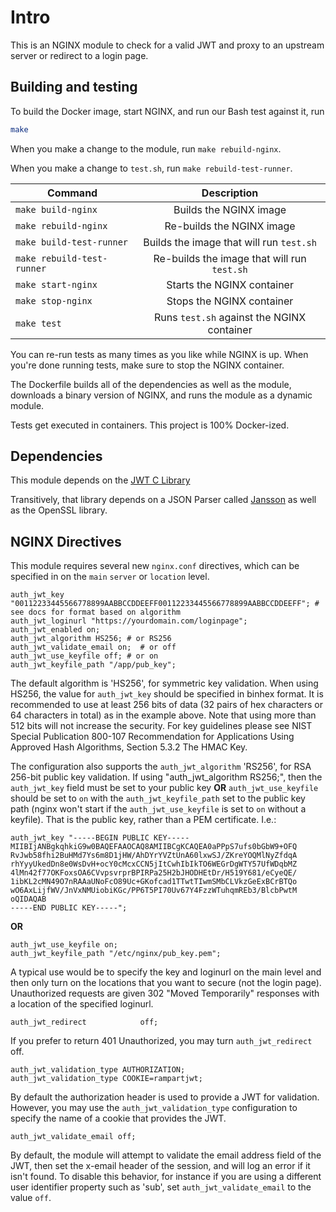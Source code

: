 # Intro
This is an NGINX module to check for a valid JWT and proxy to an upstream server or redirect to a login page.

## Building and testing
To build the Docker image, start NGINX, and run our Bash test against it, run
```bash
make
```

When you make a change to the module, run `make rebuild-nginx`.

When you make a change to `test.sh`, run `make rebuild-test-runner`.

| Command                    | Description                                 |
| -------------------------- |:-------------------------------------------:|
| `make build-nginx`         | Builds the NGINX image                      |
| `make rebuild-nginx`       | Re-builds the NGINX image                   |
| `make build-test-runner`   | Builds the image that will run `test.sh`    |
| `make rebuild-test-runner` | Re-builds the image that will run `test.sh` |
| `make start-nginx`         | Starts the NGINX container                  |
| `make stop-nginx`          | Stops the NGINX container                   |
| `make test`                | Runs `test.sh` against the NGINX container  |

You can re-run tests as many times as you like while NGINX is up.
When you're done running tests, make sure to stop the NGINX container.

The Dockerfile builds all of the dependencies as well as the module,
downloads a binary version of NGINX, and runs the module as a dynamic module.

Tests get executed in containers. This project is 100% Docker-ized.

## Dependencies
This module depends on the [JWT C Library](https://github.com/benmcollins/libjwt)

Transitively, that library depends on a JSON Parser called
[Jansson](https://github.com/akheron/jansson) as well as the OpenSSL library.

## NGINX Directives
This module requires several new `nginx.conf` directives,
which can be specified in on the `main` `server` or `location` level.

```
auth_jwt_key "00112233445566778899AABBCCDDEEFF00112233445566778899AABBCCDDEEFF"; # see docs for format based on algorithm
auth_jwt_loginurl "https://yourdomain.com/loginpage";
auth_jwt_enabled on;
auth_jwt_algorithm HS256; # or RS256
auth_jwt_validate_email on;  # or off
auth_jwt_use_keyfile off; # or on
auth_jwt_keyfile_path "/app/pub_key";
```

The default algorithm is 'HS256', for symmetric key validation.  When using HS256, the value for `auth_jwt_key` should be specified in binhex format.  It is recommended to use at least 256 bits of data (32 pairs of hex characters or 64 characters in total) as in the example above.  Note that using more than 512 bits will not increase the security.  For key guidelines please see NIST Special Publication 800-107 Recommendation for Applications Using Approved Hash Algorithms, Section 5.3.2 The HMAC Key.

The configuration also supports the `auth_jwt_algorithm` 'RS256', for RSA 256-bit public key validation. If using "auth_jwt_algorithm RS256;", then the `auth_jwt_key` field must be set to your public key **OR** `auth_jwt_use_keyfile` should be set to `on` with the `auth_jwt_keyfile_path` set to the public key path (nginx won't start if the `auth_jwt_use_keyfile` is set to `on` without a keyfile).
That is the public key, rather than a PEM certificate.  I.e.:

```
auth_jwt_key "-----BEGIN PUBLIC KEY-----
MIIBIjANBgkqhkiG9w0BAQEFAAOCAQ8AMIIBCgKCAQEA0aPPpS7ufs0bGbW9+OFQ
RvJwb58fhi2BuHMd7Ys6m8D1jHW/AhDYrYVZtUnA60lxwSJ/ZKreYOQMlNyZfdqA
rhYyyUkedDn8e0WsDvH+ocY0cMcxCCN5jItCwhIbIkTO6WEGrDgWTY57UfWDqbMZ
4lMn42f77OKFoxsOA6CVvpsvrprBPIRPa25H2bJHODHEtDr/H519Y681/eCyeQE/
1ibKL2cMN49O7nRAAaUNoFcO89Uc+GKofcad1TTwtTIwmSMbCLVkzGeExBCrBTQo
wO6AxLijfWV/JnVxNMUiobiKGc/PP6T5PI70Uv67Y4FzzWTuhqmREb3/BlcbPwtM
oQIDAQAB
-----END PUBLIC KEY-----";
```

**OR**

```
auth_jwt_use_keyfile on;
auth_jwt_keyfile_path "/etc/nginx/pub_key.pem";
```

A typical use would be to specify the key and loginurl on the main level
and then only turn on the locations that you want to secure (not the login page).
Unauthorized requests are given 302 "Moved Temporarily" responses with a location of the specified loginurl.

```
auth_jwt_redirect            off;
```
If you prefer to return 401 Unauthorized, you may turn `auth_jwt_redirect` off.

```
auth_jwt_validation_type AUTHORIZATION;
auth_jwt_validation_type COOKIE=rampartjwt;
```
By default the authorization header is used to provide a JWT for validation.
However, you may use the `auth_jwt_validation_type` configuration to specify the name of a cookie that provides the JWT.

```
auth_jwt_validate_email off;
```
By default, the module will attempt to validate the email address field of the JWT, then set the x-email header of the
session, and will log an error if it isn't found.  To disable this behavior, for instance if you are using a different
user identifier property such as 'sub', set `auth_jwt_validate_email` to the value `off`.
